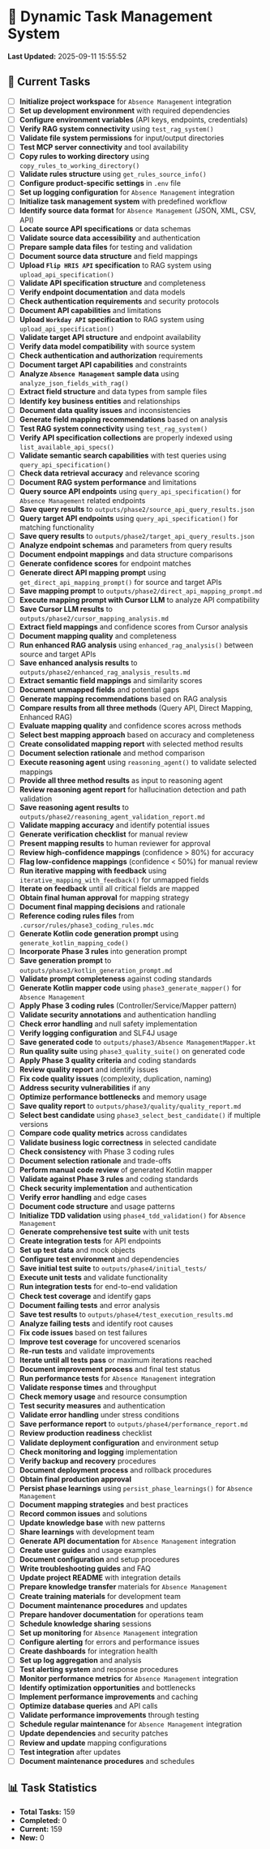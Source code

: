 # 🎯 Dynamic Task Management System

**Last Updated:** 2025-09-11 15:55:52

## 🔄 Current Tasks

- [ ] **Initialize project workspace** for `Absence Management` integration
- [ ] **Set up development environment** with required dependencies
- [ ] **Configure environment variables** (API keys, endpoints, credentials)
- [ ] **Verify RAG system connectivity** using `test_rag_system()`
- [ ] **Validate file system permissions** for input/output directories
- [ ] **Test MCP server connectivity** and tool availability
- [ ] **Copy rules to working directory** using `copy_rules_to_working_directory()`
- [ ] **Validate rules structure** using `get_rules_source_info()`
- [ ] **Configure product-specific settings** in `.env` file
- [ ] **Set up logging configuration** for `Absence Management` integration
- [ ] **Initialize task management system** with predefined workflow
- [ ] **Identify source data format** for `Absence Management` (JSON, XML, CSV, API)
- [ ] **Locate source API specifications** or data schemas
- [ ] **Validate source data accessibility** and authentication
- [ ] **Prepare sample data files** for testing and validation
- [ ] **Document source data structure** and field mappings
- [ ] **Upload `Flip HRIS API` specification** to RAG system using `upload_api_specification()`
- [ ] **Validate API specification structure** and completeness
- [ ] **Verify endpoint documentation** and data models
- [ ] **Check authentication requirements** and security protocols
- [ ] **Document API capabilities** and limitations
- [ ] **Upload `Workday API` specification** to RAG system using `upload_api_specification()`
- [ ] **Validate target API structure** and endpoint availability
- [ ] **Verify data model compatibility** with source system
- [ ] **Check authentication and authorization** requirements
- [ ] **Document target API capabilities** and constraints
- [ ] **Analyze `Absence Management` sample data** using `analyze_json_fields_with_rag()`
- [ ] **Extract field structure** and data types from sample files
- [ ] **Identify key business entities** and relationships
- [ ] **Document data quality issues** and inconsistencies
- [ ] **Generate field mapping recommendations** based on analysis
- [ ] **Test RAG system connectivity** using `test_rag_system()`
- [ ] **Verify API specification collections** are properly indexed using `list_available_api_specs()`
- [ ] **Validate semantic search capabilities** with test queries using `query_api_specification()`
- [ ] **Check data retrieval accuracy** and relevance scoring
- [ ] **Document RAG system performance** and limitations
- [ ] **Query source API endpoints** using `query_api_specification()` for `Absence Management` related endpoints
- [ ] **Save query results** to `outputs/phase2/source_api_query_results.json`
- [ ] **Query target API endpoints** using `query_api_specification()` for matching functionality
- [ ] **Save query results** to `outputs/phase2/target_api_query_results.json`
- [ ] **Analyze endpoint schemas** and parameters from query results
- [ ] **Document endpoint mappings** and data structure comparisons
- [ ] **Generate confidence scores** for endpoint matches
- [ ] **Generate direct API mapping prompt** using `get_direct_api_mapping_prompt()` for source and target APIs
- [ ] **Save mapping prompt** to `outputs/phase2/direct_api_mapping_prompt.md`
- [ ] **Execute mapping prompt with Cursor LLM** to analyze API compatibility
- [ ] **Save Cursor LLM results** to `outputs/phase2/cursor_mapping_analysis.md`
- [ ] **Extract field mappings** and confidence scores from Cursor analysis
- [ ] **Document mapping quality** and completeness
- [ ] **Run enhanced RAG analysis** using `enhanced_rag_analysis()` between source and target APIs
- [ ] **Save enhanced analysis results** to `outputs/phase2/enhanced_rag_analysis_results.md`
- [ ] **Extract semantic field mappings** and similarity scores
- [ ] **Document unmapped fields** and potential gaps
- [ ] **Generate mapping recommendations** based on RAG analysis
- [ ] **Compare results from all three methods** (Query API, Direct Mapping, Enhanced RAG)
- [ ] **Evaluate mapping quality** and confidence scores across methods
- [ ] **Select best mapping approach** based on accuracy and completeness
- [ ] **Create consolidated mapping report** with selected method results
- [ ] **Document selection rationale** and method comparison
- [ ] **Execute reasoning agent** using `reasoning_agent()` to validate selected mappings
- [ ] **Provide all three method results** as input to reasoning agent
- [ ] **Review reasoning agent report** for hallucination detection and path validation
- [ ] **Save reasoning agent results** to `outputs/phase2/reasoning_agent_validation_report.md`
- [ ] **Validate mapping accuracy** and identify potential issues
- [ ] **Generate verification checklist** for manual review
- [ ] **Present mapping results** to human reviewer for approval
- [ ] **Review high-confidence mappings** (confidence > 80%) for accuracy
- [ ] **Flag low-confidence mappings** (confidence < 50%) for manual review
- [ ] **Run iterative mapping with feedback** using `iterative_mapping_with_feedback()` for unmapped fields
- [ ] **Iterate on feedback** until all critical fields are mapped
- [ ] **Obtain final human approval** for mapping strategy
- [ ] **Document final mapping decisions** and rationale
- [ ] **Reference coding rules files** from `.cursor/rules/phase3_coding_rules.mdc`
- [ ] **Generate Kotlin code generation prompt** using `generate_kotlin_mapping_code()`
- [ ] **Incorporate Phase 3 rules** into generation prompt
- [ ] **Save generation prompt** to `outputs/phase3/kotlin_generation_prompt.md`
- [ ] **Validate prompt completeness** against coding standards
- [ ] **Generate Kotlin mapper code** using `phase3_generate_mapper()` for `Absence Management`
- [ ] **Apply Phase 3 coding rules** (Controller/Service/Mapper pattern)
- [ ] **Validate security annotations** and authentication handling
- [ ] **Check error handling** and null safety implementation
- [ ] **Verify logging configuration** and SLF4J usage
- [ ] **Save generated code** to `outputs/phase3/Absence ManagementMapper.kt`
- [ ] **Run quality suite** using `phase3_quality_suite()` on generated code
- [ ] **Apply Phase 3 quality criteria** and coding standards
- [ ] **Review quality report** and identify issues
- [ ] **Fix code quality issues** (complexity, duplication, naming)
- [ ] **Address security vulnerabilities** if any
- [ ] **Optimize performance bottlenecks** and memory usage
- [ ] **Save quality report** to `outputs/phase3/quality/quality_report.md`
- [ ] **Select best candidate** using `phase3_select_best_candidate()` if multiple versions
- [ ] **Compare code quality metrics** across candidates
- [ ] **Validate business logic correctness** in selected candidate
- [ ] **Check consistency** with Phase 3 coding rules
- [ ] **Document selection rationale** and trade-offs
- [ ] **Perform manual code review** of generated Kotlin mapper
- [ ] **Validate against Phase 3 rules** and coding standards
- [ ] **Check security implementation** and authentication
- [ ] **Verify error handling** and edge cases
- [ ] **Document code structure** and usage patterns
- [ ] **Initialize TDD validation** using `phase4_tdd_validation()` for `Absence Management`
- [ ] **Generate comprehensive test suite** with unit tests
- [ ] **Create integration tests** for API endpoints
- [ ] **Set up test data** and mock objects
- [ ] **Configure test environment** and dependencies
- [ ] **Save initial test suite** to `outputs/phase4/initial_tests/`
- [ ] **Execute unit tests** and validate functionality
- [ ] **Run integration tests** for end-to-end validation
- [ ] **Check test coverage** and identify gaps
- [ ] **Document failing tests** and error analysis
- [ ] **Save test results** to `outputs/phase4/test_execution_results.md`
- [ ] **Analyze failing tests** and identify root causes
- [ ] **Fix code issues** based on test failures
- [ ] **Improve test coverage** for uncovered scenarios
- [ ] **Re-run tests** and validate improvements
- [ ] **Iterate until all tests pass** or maximum iterations reached
- [ ] **Document improvement process** and final test status
- [ ] **Run performance tests** for `Absence Management` integration
- [ ] **Validate response times** and throughput
- [ ] **Check memory usage** and resource consumption
- [ ] **Test security measures** and authentication
- [ ] **Validate error handling** under stress conditions
- [ ] **Save performance report** to `outputs/phase4/performance_report.md`
- [ ] **Review production readiness** checklist
- [ ] **Validate deployment configuration** and environment setup
- [ ] **Check monitoring and logging** implementation
- [ ] **Verify backup and recovery** procedures
- [ ] **Document deployment process** and rollback procedures
- [ ] **Obtain final production approval**
- [ ] **Persist phase learnings** using `persist_phase_learnings()` for `Absence Management`
- [ ] **Document mapping strategies** and best practices
- [ ] **Record common issues** and solutions
- [ ] **Update knowledge base** with new patterns
- [ ] **Share learnings** with development team
- [ ] **Generate API documentation** for `Absence Management` integration
- [ ] **Create user guides** and usage examples
- [ ] **Document configuration** and setup procedures
- [ ] **Write troubleshooting guides** and FAQ
- [ ] **Update project README** with integration details
- [ ] **Prepare knowledge transfer** materials for `Absence Management`
- [ ] **Create training materials** for development team
- [ ] **Document maintenance procedures** and updates
- [ ] **Prepare handover documentation** for operations team
- [ ] **Schedule knowledge sharing** sessions
- [ ] **Set up monitoring** for `Absence Management` integration
- [ ] **Configure alerting** for errors and performance issues
- [ ] **Create dashboards** for integration health
- [ ] **Set up log aggregation** and analysis
- [ ] **Test alerting system** and response procedures
- [ ] **Monitor performance metrics** for `Absence Management` integration
- [ ] **Identify optimization opportunities** and bottlenecks
- [ ] **Implement performance improvements** and caching
- [ ] **Optimize database queries** and API calls
- [ ] **Validate performance improvements** through testing
- [ ] **Schedule regular maintenance** for `Absence Management` integration
- [ ] **Update dependencies** and security patches
- [ ] **Review and update** mapping configurations
- [ ] **Test integration** after updates
- [ ] **Document maintenance procedures** and schedules

## 📊 Task Statistics

- **Total Tasks:** 159
- **Completed:** 0
- **Current:** 159
- **New:** 0
